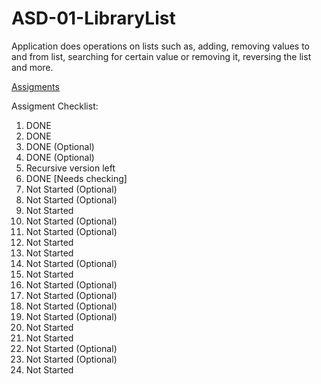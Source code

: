 # ASD-01-LibraryList

Application does operations on lists such as, adding, removing values to and from list, searching for certain value or removing it, reversing the list and more.

[Assigments](http://www.is.umk.pl/~norbert/asd/lab-zadania.pdf)

Assigment Checklist:

1. DONE 
2. DONE
3. DONE (Optional)
4. DONE (Optional)
5. Recursive version left
6. DONE [Needs checking]
7. Not Started (Optional)
8. Not Started (Optional)
9. Not Started
10. Not Started (Optional)
11. Not Started (Optional)
12. Not Started
13. Not Started
14. Not Started (Optional)
15. Not Started
16. Not Started (Optional)
17. Not Started (Optional)
18. Not Started (Optional)
19. Not Started (Optional)
20. Not Started
21. Not Started
22. Not Started (Optional)
23. Not Started (Optional)
24. Not Started

